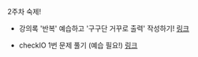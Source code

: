 2주차 숙제!


* 강의록 '반복' 예습하고 '구구단 거꾸로 출력' 작성하기!
<a href="https://aliwo.github.io/swblog/series/principles_of_python/loop/#break-%EB%B0%98%EB%B3%B5-%ED%83%88%EC%B6%9C" target="_blannk"> 링크 </a>

* checkIO 1번 문제 풀기 (예습 필요!)
<a href="https://py.checkio.org/en/mission/house-password/" target="_blank"> 링크 </a>



